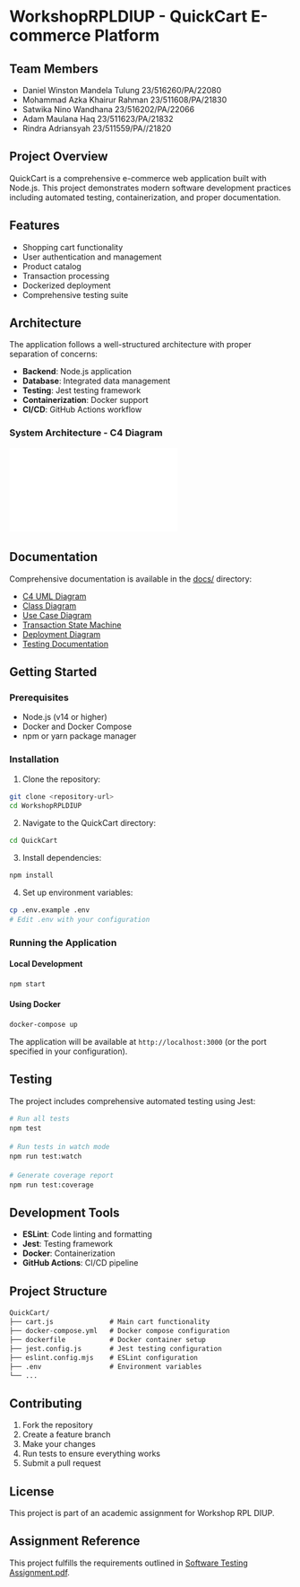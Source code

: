 # WorkshopRPLDIUP - QuickCart E-commerce Platform

## Team Members
- Daniel Winston Mandela Tulung 23/516260/PA/22080
- Mohammad Azka Khairur Rahman 23/511608/PA/21830
- Satwika Nino Wandhana 23/516202/PA/22066
- Adam Maulana Haq 23/511623/PA/21832
- Rindra Adriansyah 23/511559/PA//21820

## Project Overview
QuickCart is a comprehensive e-commerce web application built with Node.js. This project demonstrates modern software development practices including automated testing, containerization, and proper documentation.

## Features
- Shopping cart functionality
- User authentication and management
- Product catalog
- Transaction processing
- Dockerized deployment
- Comprehensive testing suite

## Architecture
The application follows a well-structured architecture with proper separation of concerns:
- **Backend**: Node.js application
- **Database**: Integrated data management
- **Testing**: Jest testing framework
- **Containerization**: Docker support
- **CI/CD**: GitHub Actions workflow

### System Architecture - C4 Diagram
![C4 UML Diagram](docs/C4%20UML%20Diagram%20of%20an%20E-commerce%20Website.pdf)

## Documentation
Comprehensive documentation is available in the [docs/](docs/) directory:
- [C4 UML Diagram](docs/C4%20UML%20Diagram%20of%20an%20E-commerce%20Website.pdf)
- [Class Diagram](docs/QuickCart%20Class%20Diagram.jpg)
- [Use Case Diagram](docs/usecasediagramecommerce.drawio.png)
- [Transaction State Machine](docs/Transaction%20State%20Machine%20Diagram.jpg)
- [Deployment Diagram](docs/Qcart%20-%20deployemeny%20diagram.png)
- [Testing Documentation](docs/Automated%20Testing%20NodeJS.pdf)

## Getting Started

### Prerequisites
- Node.js (v14 or higher)
- Docker and Docker Compose
- npm or yarn package manager

### Installation

1. Clone the repository:
```bash
git clone <repository-url>
cd WorkshopRPLDIUP
```

2. Navigate to the QuickCart directory:
```bash
cd QuickCart
```

3. Install dependencies:
```bash
npm install
```

4. Set up environment variables:
```bash
cp .env.example .env
# Edit .env with your configuration
```

### Running the Application

#### Local Development
```bash
npm start
```

#### Using Docker
```bash
docker-compose up
```

The application will be available at `http://localhost:3000` (or the port specified in your configuration).

## Testing
The project includes comprehensive automated testing using Jest:

```bash
# Run all tests
npm test

# Run tests in watch mode
npm run test:watch

# Generate coverage report
npm run test:coverage
```

## Development Tools
- **ESLint**: Code linting and formatting
- **Jest**: Testing framework
- **Docker**: Containerization
- **GitHub Actions**: CI/CD pipeline

## Project Structure
```
QuickCart/
├── cart.js              # Main cart functionality
├── docker-compose.yml   # Docker compose configuration
├── dockerfile           # Docker container setup
├── jest.config.js       # Jest testing configuration
├── eslint.config.mjs    # ESLint configuration
├── .env                 # Environment variables
└── ...
```

## Contributing
1. Fork the repository
2. Create a feature branch
3. Make your changes
4. Run tests to ensure everything works
5. Submit a pull request

## License
This project is part of an academic assignment for Workshop RPL DIUP.

## Assignment Reference
This project fulfills the requirements outlined in [Software Testing Assignment.pdf](Software%20Testing%20Assignment.pdf).
